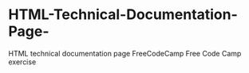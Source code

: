 # HTML-Technical-Documentation-Page-
HTML technical documentation page FreeCodeCamp
Free Code Camp exercise
